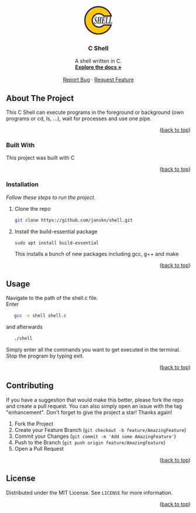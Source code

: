 <a name="readme-top"></a>

<!-- PROJECT LOGO -->
<br />
<div align="center">
  <a href="https://github.com/janskn/c-shell">
    <img src="src/images/logo.jpg" alt="Logo" width="80" height="80">
  </a>

  <h3 align="center">C Shell</h3>

  <p align="center">
    A shell written in C.
    <br />
    <a href="https://github.com/janskn/shell"><strong>Explore the docs »</strong></a>
    <br />
    <br />
    <a href="https://github.com/janskn/c-shell/issues">Report Bug</a>
    ·
    <a href="https://github.com/janskn/c-shell/issues">Request Feature</a>
  </p>
</div>



<!-- ABOUT THE PROJECT -->
## About The Project

This C Shell can execute programs in the foreground or background (own programs or cd, ls, ...), wait for processes and use one pipe.

<p align="right">(<a href="#readme-top">back to top</a>)</p>



### Built With

This project was built with C

<p align="right">(<a href="#readme-top">back to top</a>)</p>



### Installation

_Follow these steps to run the project._

1. Clone the repo
   ```sh
   git clone https://github.com/janskn/shell.git
   ```
2. Install the build-essential package
   ```sh
   sudo apt install build-essential
   ```
   This installs a bunch of new packages including gcc, g++ and make

<p align="right">(<a href="#readme-top">back to top</a>)</p>



<!-- USAGE EXAMPLES -->
## Usage

Navigate to the path of the shell.c file.
<br />
Enter
```sh
   gcc -o shell shell.c
```
and afterwards
```sh
   ./shell
```

Simply enter all the commands you want to get executed in the terminal.
Stop the program by typing exit.

<p align="right">(<a href="#readme-top">back to top</a>)</p>



<!-- CONTRIBUTING -->
## Contributing

If you have a suggestion that would make this better, please fork the repo and create a pull request. You can also simply open an issue with the tag "enhancement".
Don't forget to give the project a star! Thanks again!

1. Fork the Project
2. Create your Feature Branch (`git checkout -b feature/AmazingFeature`)
3. Commit your Changes (`git commit -m 'Add some AmazingFeature'`)
4. Push to the Branch (`git push origin feature/AmazingFeature`)
5. Open a Pull Request

<p align="right">(<a href="#readme-top">back to top</a>)</p>



<!-- LICENSE -->
## License

Distributed under the MIT License. See `LICENSE` for more information.

<p align="right">(<a href="#readme-top">back to top</a>)</p>
